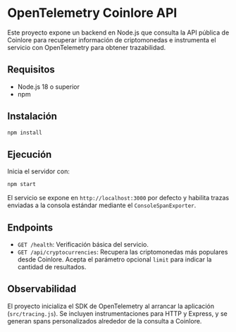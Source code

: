 # OpenTelemetry Coinlore API

Este proyecto expone un backend en Node.js que consulta la API pública de Coinlore para recuperar información de criptomonedas e instrumenta el servicio con OpenTelemetry para obtener trazabilidad.

## Requisitos

- Node.js 18 o superior
- npm

## Instalación

```bash
npm install
```

## Ejecución

Inicia el servidor con:

```bash
npm start
```

El servicio se expone en `http://localhost:3000` por defecto y habilita trazas enviadas a la consola estándar mediante el `ConsoleSpanExporter`.

## Endpoints

- `GET /health`: Verificación básica del servicio.
- `GET /api/cryptocurrencies`: Recupera las criptomonedas más populares desde Coinlore. Acepta el parámetro opcional `limit` para indicar la cantidad de resultados.

## Observabilidad

El proyecto inicializa el SDK de OpenTelemetry al arrancar la aplicación (`src/tracing.js`). Se incluyen instrumentaciones para HTTP y Express, y se generan spans personalizados alrededor de la consulta a Coinlore.
